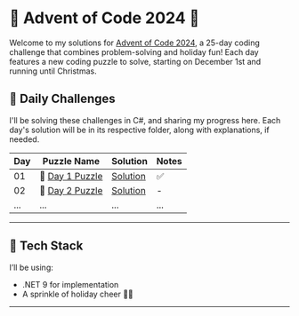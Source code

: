 # 🎄 Advent of Code 2024 🎄

Welcome to my solutions for [Advent of Code 2024](https://adventofcode.com/2024), a 25-day coding challenge that combines problem-solving and holiday fun! Each day features a new coding puzzle to solve, starting on December 1st and running until Christmas.

## 📅 Daily Challenges
I'll be solving these challenges in C#, and sharing my progress here. Each day's solution will be in its respective folder, along with explanations, if needed.

| Day | Puzzle Name | Solution | Notes |
|-----|-------------|----------|-------|
| 01  | 🎁 [Day 1 Puzzle](https://adventofcode.com/2024/day/1)  | [Solution](./Solutions/Day01/Day01.cs)  | ✅ |
| 02  | 🎄 [Day 2 Puzzle](https://adventofcode.com/2024/day/2)  | [Solution](./Solutions/Day02/Day02.cs)  | - |
| ... | ...         | ...      | ...   |

---

## 🔧 Tech Stack
I’ll be using:
- .NET 9 for implementation
- A sprinkle of holiday cheer 🎅✨

---
